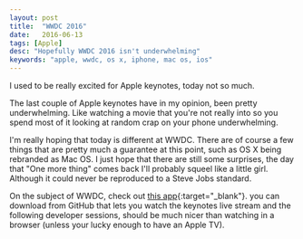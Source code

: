 ```yaml
---
layout: post
title:  "WWDC 2016"
date:   2016-06-13
tags: [Apple]
desc: "Hopefully WWDC 2016 isn't underwhelming"
keywords: "apple, wwdc, os x, iphone, mac os, ios"
---
```


I used to be really excited for Apple keynotes, today not so much. 

The last couple of Apple keynotes have in my opinion, been pretty underwhelming. Like watching a movie that you're not really into so you spend most of it looking at random crap on your phone underwhelming. 

I'm really hoping that today is different at WWDC. There are of course a few things that are pretty much a guarantee at this point, such as OS X being rebranded as Mac OS. I just hope that there are still some surprises, the day that "One more thing" comes back I'll probably squeel like a little girl. Although it could never be reproduced to a Steve Jobs standard. 

On the subject of WWDC, check out [this app](https://github.com/insidegui/WWDC){:target="_blank"}. you can download from GitHub that lets you watch the keynotes live stream and the following developer sessions, should be much nicer than watching in a browser (unless your lucky enough to have an Apple TV).